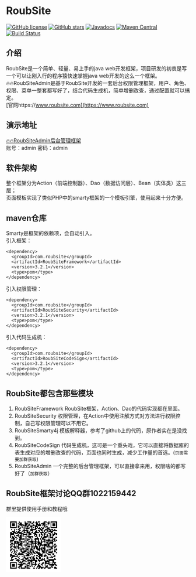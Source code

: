 # RoubSite
[![GitHub license](https://img.shields.io/github/license/lonesafe/roubsite?style=flat-square)](https://github.com/lonesafe/roubsite/blob/master/LICENSE)
[![GitHub stars](https://img.shields.io/github/stars/lonesafe/roubsite?style=flat-square)](https://github.com/lonesafe/roubsite/stargazers)
[![Javadocs](http://www.javadoc.io/badge/com.roubsite/RoubSiteFramework.svg)](https://www.javadoc.io/doc/com.roubsite/RoubSiteFramework)
[![Maven Central](https://maven-badges.herokuapp.com/maven-central/com.roubsite/RoubSite/badge.svg?style=blue)](https://maven-badges.herokuapp.com/maven-central/com.roubsite/RoubSite)
[![Build Status](https://www.travis-ci.org/lonesafe/roubsite.svg?branch=master)](https://www.travis-ci.org/lonesafe/roubsite)
## 介绍
RoubSite是一个简单、轻量、易上手的java web开发框架，项目研发的初衷是写一个可以让刚入行的程序猿快速掌握java web开发的这么一个框架。  
🔥🔥RoubSiteAdmin是基于RoubSite开发的一套后台权限管理框架，用户、角色、权限、菜单一整套都写好了，结合代码生成机，简单增删改查，通过配置就可以搞定。  
[官网https://www.roubsite.com](https://www.roubsite.com)
## 演示地址
[🔥🔥RoubSiteAdmin后台管理框架](https://test.roubsite.com)  
账号：admin   密码：admin
## 软件架构
整个框架分为Action（前端控制器）、Dao（数据访问层）、Bean（实体类）这三层；  
页面模板实现了类似PHP中的smarty框架的一个模板引擎，使用起来十分方便。
## maven仓库
Smarty是框架的依赖项，会自动引入。  
引入框架：
```
<dependency>
  <groupId>com.roubsite</groupId>
  <artifactId>RoubSiteFramework</artifactId>
  <version>3.2.1</version>
  <type>pom</type>
</dependency>
```
引入权限管理：
```
<dependency>
  <groupId>com.roubsite</groupId>
  <artifactId>RoubSiteSecurity</artifactId>
  <version>3.2.1</version>
  <type>pom</type>
</dependency>
```
引入代码生成机：
```
<dependency>
  <groupId>com.roubsite</groupId>
  <artifactId>RoubSiteCodeSign</artifactId>
  <version>3.2.1</version>
  <type>pom</type>
</dependency>
```

## RoubSite都包含那些模块

1.  RoubSiteFramework RoubSite框架，Action、Dao的代码实现都在里面。
2.  RoubSiteSecurity 权限管理，在Action中使用注解方式对方法进行权限控制，自己写权限管理可以不用它。
3.  RoubSiteSmarty4j 模板解释器，参考了github上的代码，原作者实在是没找到。
4.  RoubSiteCodeSign 代码生成机，这可是一个重头戏，它可以直接将数据库的表生成对应的增删改查的代码，页面也同时生成，减少工作量的首选。(`页面需要加群获取`)
5.  RoubSiteAdmin 一个完整的后台管理框架，可以直接拿来用，权限啥的都写好了（`加群获取`）

## RoubSite框架讨论QQ群1022159442
群里提供使用手册和教程哦

<img src="data:image/png;base64,iVBORw0KGgoAAAANSUhEUgAAAJYAAACWCAYAAAA8AXHiAAAAAklEQVR4Aewa%0AftIAAApaSURBVO3BQY7juoIAwUzB979yTnHBDeEmZFfp/Vkwwn5wHH/s4jge%0AcHEcD7g4jgdcHMcDLo7jARfH8YCL43jAxXE84OI4HnBxHA948QGVv1DxjspQ%0A8Q2VoWKlclfFSmWqWKlMFYPKOxV3qOxUrFSmiknlL1TccXEcD7g4jge8+FLF%0Ap1TuUHmn4g6VqWKo2FF5R+VfVN5RGSo+pfJOxUrlUxWfUvnUxXE84MUvqexU%0A7KhMFYPKX1FZVUwqQ8WksqpYVUwqOypTxaByl8pQMVVMKp9S2an41sVxPODi%0AOB7w4n+sYlLZUVlV3FExqexUrFSmijtU3lEZKlYq71QMKlPFquL/g4vjeMDF%0AcTzgxf+YylSxUpkqBpVJZadiUHmnYlC5S2WnYlC5S2WomFQmlaHinYr/Ty6O%0A4wEvfqnir6gMFVPFpDJUvKMyVEwqq4q7Kv5F5R2VoeKuip2KQeWdik9VPOXi%0AOB5wcRwPePEllb9WMahMFTsqU8WgMlUMKu+oDBWTykplqlhVTCorlaliUJkq%0ABpWpYlIZKiaVlcpUsVL5L1wcxwNefKDir1VMKjsVn1JZqUwVd1TsqEwVg8o7%0AKkPFpLJTsaOyU/FfujiOB1wcxwPsB19QGSreURkqJpWhYlJZVdylMlWsVIaK%0AHZXfqLhL5V8q3lHZqRhU3qkYVFYVk8pU8a2L43jAxXE8wH7wAJWh4i6VVcVK%0A5TcqVio7FTsqU8Wg8k7FoLKqmFRWFZPKqmJSWVVMKp+quOPiOB7w4pdU7lIZ%0AKiaVVcU7KkPFpDJVrFR2VIaKd1T+RWWnYlJZVUwqOxU7FYPKjsqq4q9dHMcD%0ALo7jAfaDm1RWFZPKTsWg8o2KlcqqYlK5o2JSWVVMKp+qmFTuqJhUVhWTylDx%0AjsqqYqUyVXzr4jgecHEcD7Af3KRyV8WgslMxqXyqYkdlqJhUdipWKjsVn1KZ%0AKlYqq4odlXcqVipDxaSyU3HHxXE84MXDKnZUpoqVylQxqEwq/4WKSWWlMlWs%0AVKaKlcpQcZfKVDFUTCqTylCxUnmnYlD51MVxPODiOB7w4ksVOypDxaRyh8pd%0AFTsqOxXfqphUPlUxqexU7KgMFb9Rsar41MVxPODiOB7w4pdUpoqdipXKX1EZ%0AKlYq76jcUTFVDCq/oTJV7Kj8RsW/VPy1i+N4wIs/pDJVDCqriqliUrmj4p2K%0AQWWqWKnsVEwq/1LxjspQMVXcoXJXxaSyo/IplVXFHRfH8YCL43iA/eALKndU%0ArFSmipXKOxWDylQxqQwVk8pQsaMyVdyhclfFpDJUTCqrir+iMlRMKkPFpDJV%0AfOviOB7w4ksVK5UdlaHiHZUdlZXKVDGoTBWDyk7FpDJVrFT+Cyqrih2VqWKq%0A+BeVv3ZxHA+4OI4HvPiAyl0Vq4pPVdylMlRMKquK36gYVKaKlco7FYPKVLFS%0AmSoGlbtUpopBZVUxqaxUpoo7Lo7jARfH8QD7wU0qOxWTyh0VK5WdikllqhhU%0ApoqVypMqBpWpYqUyVQwqOxXvqKwqJpWhYlK5o+JTF8fxgBdfqvhUxaAyqawq%0AJpWpYlD5KxWDyk7FSmWqmFRWKlPFSmWomFSmikFlp2JSWamsKv7axXE84OI4%0AHmA/+ILKqmJS+VTFoLJTcZfKqmJH5TcqBpW7Kj6lMlUMKp+q+GsXx/GAi+N4%0AwIsPqOyorCp2VCaVnYodlaFiR+Wuin9RmSomlb+gcpfKqmJHZaWyqvjUxXE8%0A4MWXKnZUVipDxTdUhopJZaoYVFYVd6msVKaKnYpBZaqYVFYqn6qYVHZUhoq7%0AKr51cRwPuDiOB7z4QMWksqrYqdipWKlMFauKSWVVMajsVOxU7KhMFUPFpLKq%0AmFSGikllR+Wuin9RmSomlVXFHRfH8YAXH1BZVUwqK5XfqJhUhop3Kv6ayqdU%0Ahop3KlYVOxUrlaliUJlU7qiYVFYVn7o4jgdcHMcDXnypYlUxqawqViqTyqpi%0AqhhUpoqVyqriGxUrlaFiUvmUyl0qQ8VUMakMFe+orCp2Kr51cRwPuDiOB9gP%0AvqCyqthRGSomlalipfKpikllp2JQeadiUFlVTCq/UTGo7FTcpTJVDCqrih2V%0AqeKOi+N4gP3gJpVVxaSyqviUyjsVg8pUsVLZqVip7FTcpbJTMaisKiaVVcWk%0AMlUMKjsVOyo7FXdcHMcDLo7jAfaDm1Smih2VoWJSWVXsqEwVK5WdipXKVDGo%0ATBWTyqriUypTxUplp2JQ2am4S2WomFSmim9dHMcDLo7jAS8+ULFSmSpWKlPF%0Ab6h8S2WqmFS+pbJTMVX8tYqVyl9RGSo+dXEcD3jxJZWhYqdiUhkq3lEZKqaK%0ASWWn4g6VqWJQmVSmikFlUhkqJpWVyjsVq4pB5b9SsapYqUwVd1wcxwMujuMB%0A9oM/ojJVDCpTxUrlUxU7KquKSWVVMalMFSuVVcWkckfFpDJU3KWyqrhLZVXx%0AFy6O4wH2g5tUVhU7KquKSeU3KnZUdioGlaliUhkqPqXyqYp3VIaKd1R2KlYq%0Aq4q/cHEcD7g4jgfYD25S+VTFSmWq+A2VqWJQuaviUypDxaSyqphU7qiYVHYq%0A7lIZKnZUpopvXRzHAy6O4wEvvlQxqOyo3KUyVLyjMlTsVPyGylQxqEwVq4qV%0AyjsVg8qnKiaVqWKnYlCZKgaVv3ZxHA+wH3xBZVXxKZWp4lMqq4qVylQxqawq%0AJpVVxUplqliprCp+Q2VVMalMFYPKquKvXRzHAy6O4wEvfqliR2VVMVVMKkPF%0AjspUMakMKndVDCp3qQwV76gMFXepDBWTylTxqYpVxY7KVPGti+N4wMVxPMB+%0A8AWVnYp/UXmnYqWyU7FSWVVMKlPFSmWqGFRWFTsqU8VK5a6KO1T+WsWnLo7j%0AAfaDm1R2KnZU7qjYUdmpWKn8VyoGlU9VTCqrikllqhhUfqPiL1wcxwMujuMB%0A9oP/IZWpYlCZKiaVVcWkMlRMKkPFpDJVDCrvVPyLyjsVK5Wp4lMqn6rYUVlV%0A/IWL43jAxXE84MUHVP5CxVQxqaxUVhXvVKwqdlSGikllpTJVrCp2Ku5QmSp2%0AKlYq76gMFTsqq4pPXRzHA158qeJTKjsVK5WpYlDZqVip/EbFb6hMFSuVT6nc%0AVfEvFZPKVPGti+N4wMVxPODFL6nsVOyo3KWyqphUVipDxTsqOyp3qEwVg8pU%0AsVJZVexU7KhMKneovKMyVHzq4jge8OJ/rGKlslPxTsW/qLxTsVPxLypTxY7K%0AVDFUTCqfUpkqhopJZaoYVHYqJpVBZaq44+I4HnBxHA948f+Iyk7FjsqqYlCZ%0AKiaVVcWkMlRMKkPFOyo7KkPFVLFTMajcVbFTsVPxrYvjeMDFcTzgxS9V/IbK%0AqmJSeVLFTsWq4o6KSWWlslMxqeyoDBWTylSxUhkqJpVVxacujuMBL76k8hcq%0AJpUdlTsqJpWVyqpiR2VVMalMFYPKOxWDyqpiUllVvKMyqOxUfEplqrjj4jge%0AcHEcD7AfHMcfuziOB1wcxwMujuMBF8fxgIvjeMDFcTzg4jgecHEcD7g4jgf8%0AH4VLhmWp+ivMAAAAAElFTkSuQmCC">

